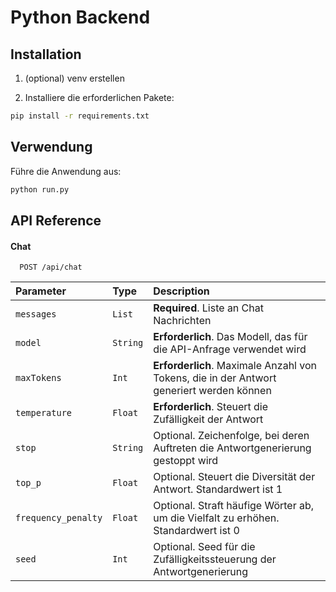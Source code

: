 # Python Backend

## Installation

1. (optional) venv erstellen

2. Installiere die erforderlichen Pakete:

```sh
pip install -r requirements.txt
```

## Verwendung

Führe die Anwendung aus:

```sh
python run.py
```

## API Reference

#### Chat

```http
  POST /api/chat
```

| Parameter           | Type     | Description                                                                              |
| :------------------ | :------- | :--------------------------------------------------------------------------------------- |
| `messages`          | `List`   | **Required**. Liste an Chat Nachrichten                                                  |
| `model`             | `String` | **Erforderlich**. Das Modell, das für die API-Anfrage verwendet wird                     |
| `maxTokens`         | `Int`    | **Erforderlich**. Maximale Anzahl von Tokens, die in der Antwort generiert werden können |
| `temperature`       | `Float`  | **Erforderlich**. Steuert die Zufälligkeit der Antwort                                   |
| `stop`              | `String` | Optional. Zeichenfolge, bei deren Auftreten die Antwortgenerierung gestoppt wird         |
| `top_p`             | `Float`  | Optional. Steuert die Diversität der Antwort. Standardwert ist 1                         |
| `frequency_penalty` | `Float`  | Optional. Straft häufige Wörter ab, um die Vielfalt zu erhöhen. Standardwert ist 0       |
| `seed`              | `Int`    | Optional. Seed für die Zufälligkeitssteuerung der Antwortgenerierung                     |
